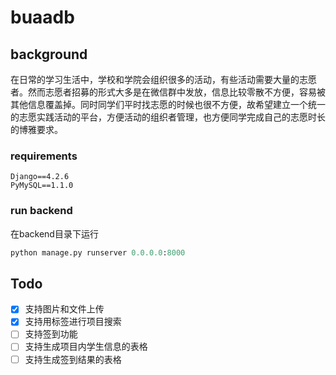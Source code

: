 # buaadb

## background
在日常的学习生活中，学校和学院会组织很多的活动，有些活动需要大量的志愿者。然而志愿者招募的形式大多是在微信群中发放，信息比较零散不方便，容易被其他信息覆盖掉。同时同学们平时找志愿的时候也很不方便，故希望建立一个统一的志愿实践活动的平台，方便活动的组织者管理，也方便同学完成自己的志愿时长的博雅要求。



### requirements

```text
Django==4.2.6
PyMySQL==1.1.0
```

### run backend

在backend目录下运行
```python 
python manage.py runserver 0.0.0.0:8000
```

## Todo
- [x] 支持图片和文件上传
- [x] 支持用标签进行项目搜索
- [ ] 支持签到功能
- [ ] 支持生成项目内学生信息的表格
- [ ] 支持生成签到结果的表格